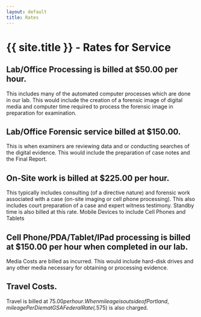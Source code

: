 ```yaml
---
layout: default
title: Rates
---
```

# {{ site.title }} - Rates for Service
## Lab/Office Processing is billed at $50.00 per hour.
This includes many of the automated computer processes which are done in our lab. This would include the creation of a forensic image of digital media and computer time required to process the forensic image in preparation for examination.
## Lab/Office Forensic service billed at $150.00.
This is when examiners are reviewing data and or conducting searches of the digital evidence. This would include the preparation of case notes and the Final Report.
## On-Site work is billed at $225.00 per hour.
This typically includes consulting (of a directive nature) and forensic work associated with a case (on-site imaging or cell phone processing). This also includes court preparation of a case and expert witness testimony. Standby time is also billed at this rate.
Mobile Devices to include Cell Phones and Tablets
## Cell Phone/PDA/Tablet/IPad processing is billed at $150.00 per hour when completed in our lab.
Media Costs are billed as incurred.
This would include hard-disk drives and any other media necessary for obtaining or processing evidence.
## Travel Costs.
Travel is billed at $75.00 per hour. When mileage is outside of Portland, mileage Per Diem at GSA Federal Rate ($.575) is also charged.
